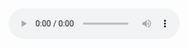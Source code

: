 

<audio id="player" controls>
  <source src="https://github.com/user-attachments/assets/ea6cc05e-c93c-44fd-a806-2e312fd9df42" type="audio/mp3" />
  <source src="https://github.com/user-attachments/assets/ea6cc05e-c93c-44fd-a806-2e312fd9df42" type="audio/ogg" />
</audio>
